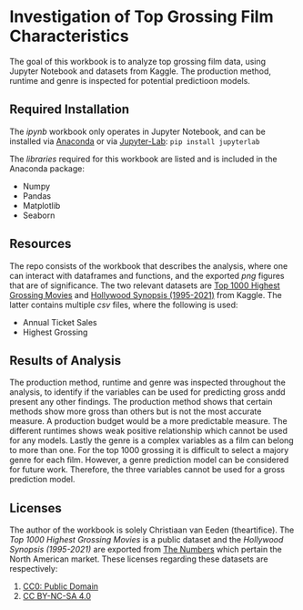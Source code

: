 # Investigation of Top Grossing Film Characteristics

The goal of this workbook is to analyze top grossing film data, using Jupyter Notebook and datasets from Kaggle. The production method, runtime and genre is inspected for potential predictioon models.

## Required Installation

The _ipynb_ workbook only operates in Jupyter Notebook, and can be installed via [Anaconda](https://www.anaconda.com/products/individual) or via [Jupyter-Lab](https://jupyter.org/install):
`pip install jupyterlab`

The _libraries_ required for this workbook are listed and is included in the Anaconda package:
- Numpy
- Pandas
- Matplotlib
- Seaborn

## Resources

The repo consists of the workbook that describes the analysis, where one can interact with dataframes and functions, and the exported  _png_ figures that are of significance. The two relevant datasets are [Top 1000 Highest Grossing Movies](https://www.kaggle.com/sanjeetsinghnaik/top-1000-highest-grossing-movies) and [Hollywood Synopsis (1995-2021)](https://www.kaggle.com/johnharshith/hollywood-theatrical-market-synopsis-1995-to-2021?select=TopProductionMethods.csv) from Kaggle. The latter contains multiple _csv_ files, where the following is used:

- Annual Ticket Sales
- Highest Grossing

## Results of Analysis

The production method, runtime and genre was inspected throughout the analysis, to identify if the variables can be used for predicting gross andd present any other findings. The production method shows that certain methods show more gross than others but is not the most accurate measure. A production budget would be a more predictable measure. The different runtimes shows weak positive relationship which cannot be used for any models. Lastly the genre is a complex variables as a film can belong to more than one. For the top 1000 grossing it is difficult to select a majory genre for each film. However, a genre prediction model can be considered for future work. Therefore, the three variables cannot be used for a gross prediction model.

## Licenses
The author of the workbook is solely Christiaan van Eeden (theartifice). The _Top 1000 Highest Grossing Movies_ is a public dataset and the _Hollywood Synopsis (1995-2021)_ are exported from [The Numbers](https://www.the-numbers.com/market/ ) which pertain the North American market. These licenses regarding these datasets are respectively:
1. [CC0: Public Domain](https://creativecommons.org/publicdomain/zero/1.0/)
2. [CC BY-NC-SA 4.0](https://creativecommons.org/licenses/by-nc-sa/4.0/)
